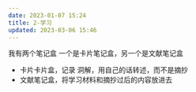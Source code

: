 ```yaml
---
date: 2023-01-07 15:24
title: 2-学习
updated: 2023-03-06 15:46
---
```


我有两个笔记盒
一个是卡片笔记盒，另一个是文献笔记盒

- 卡片卡片盒，记录 洞解，用自己的话转述，而不是摘抄
- 文献笔记盒，将学习材料和摘抄过后的内容放进去